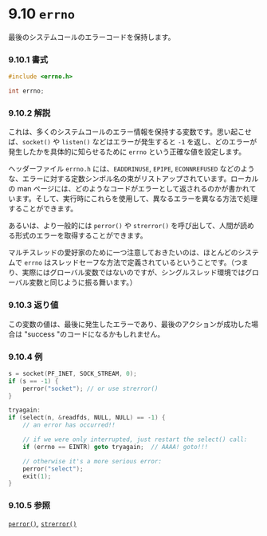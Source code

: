 # 9.10 `errno`

最後のシステムコールのエラーコードを保持します。

### 9.10.1 書式

```c
#include <errno.h>

int errno;
```

### 9.10.2 解説

これは、多くのシステムコールのエラー情報を保持する変数です。思い起こせば、`socket()` や `listen()` などはエラーが発生すると `-1` を返し、どのエラーが発生したかを具体的に知らせるために `errno` という正確な値を設定します。

ヘッダーファイル `errno.h` には、`EADDRINUSE`, `EPIPE`, `ECONNREFUSED` などのような、エラーに対する定数シンボル名の束がリストアップされています。ローカルの man ページには、どのようなコードがエラーとして返されるのかが書かれています。そして、実行時にこれらを使用して、異なるエラーを異なる方法で処理することができます。

あるいは、より一般的には `perror()` や `strerror()` を呼び出して、人間が読める形式のエラーを取得することができます。

マルチスレッドの愛好家のために一つ注意しておきたいのは、ほとんどのシステムで `errno` はスレッドセーフな方法で定義されているということです。（つまり、実際にはグローバル変数ではないのですが、シングルスレッド環境ではグローバル変数と同じように振る舞います。）

### 9.10.3 返り値

この変数の値は、最後に発生したエラーであり、最後のアクションが成功した場合は "success "のコードになるかもしれません。

### 9.10.4 例

```c
s = socket(PF_INET, SOCK_STREAM, 0);
if (s == -1) {
    perror("socket"); // or use strerror()
}

tryagain:
if (select(n, &readfds, NULL, NULL) == -1) {
    // an error has occurred!!

    // if we were only interrupted, just restart the select() call:
    if (errno == EINTR) goto tryagain;  // AAAA! goto!!!

    // otherwise it's a more serious error:
    perror("select");
    exit(1);
}
```

### 9.10.5 参照

[`perror()`](./perror-strerror.md),
[`strerror()`](./perror-strerror.md)

